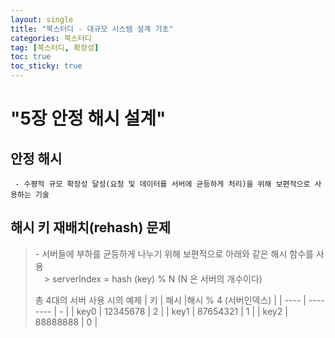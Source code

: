 ```yaml
---
layout: single
title: "북스터디 - 대규모 시스템 설계 기초"
categories: 북스터디
tag: [북스터디, 확장성]
toc: true
toc_sticky: true 
---
```


# "5장 안정 해시 설계"

## 안정 해시
```
 - 수평적 규모 확장성 달성(요청 및 데이터를 서버에 균등하게 처리)을 위해 보편적으로 사용하는 기술
```

## 해시 키 재배치(rehash) 문제
> \- 서버들에 부하를 균등하게 나누기 위해 보편적으로 아래와 같은 해시 함수를 사용 <br>
> 　\> serverlndex = hash (key) % N (N 은 서버의 개수이다)
>
> 총 4대의 서버 사용 시의 예제
> |  키  |   해시   |해시 % 4 (서버인덱스) |
> | ---- | -------- | - |
> | key0 | 12345678 | 2 |
> | key1 | 87654321 | 1 |
> | key2 | 88888888 | 0 |